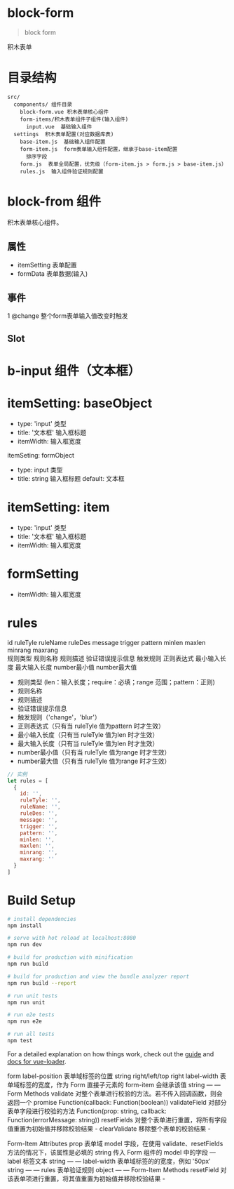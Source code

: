 # block-form

> block form

积木表单


# 目录结构

```
src/
  components/ 组件目录
    block-form.vue 积木表单核心组件
    form-items/积木表单组件子组件(输入组件)
      input.vue  基础输入组件
  settings  积木表单配置(对应数据库表)
    base-item.js  基础输入组件配置
    form-item.js  form表单输入组件配置，继承于base-item配置
      排序字段
    form.js  表单全局配置，优先级（form-item.js > form.js > base-item.js）
    rules.js  输入组件验证规则配置

```

# block-from 组件

积木表单核心组件。

## 属性

+ itemSetting 表单配置
+ formData 表单数据(输入)

## 事件

1 @change 整个form表单输入值改变时触发

## Slot

# b-input 组件（文本框）

# itemSetting: baseObject

+ type: 'input'  类型
+ title: '文本框'  输入框标题
+ itemWidth: 输入框宽度

itemSeting: formObject

+ type: input  类型
+ title: string  输入框标题  default: 文本框

# itemSetting: item

+ type: 'input'  类型
+ title: '文本框'  输入框标题
+ itemWidth: 输入框宽度

# formSetting

+ itemWidth: 输入框宽度

# rules
id ruleTyle ruleName ruleDes   message         trigger   pattern     minlen        maxlen        minrang       maxrang      
   规则类型 规则名称 规则描述  验证错误提示信息   触发规则  正则表达式  最小输入长度  最大输入长度  number最小值  number最大值
+ 规则类型 (len：输入长度；require：必填；range 范围；pattern：正则)
+ 规则名称 
+ 规则描述
+ 验证错误提示信息
+ 触发规则（'change'，'blur'）
+ 正则表达式（只有当 ruleTyle 值为pattern 时才生效）
+ 最小输入长度（只有当 ruleTyle 值为len 时才生效）
+ 最大输入长度（只有当 ruleTyle 值为len 时才生效）
+ number最小值（只有当 ruleTyle 值为range 时才生效）
+ number最大值（只有当 ruleTyle 值为range 时才生效）

```js
// 实例
let rules = [
  {
    id: '',
    ruleTyle: '',
    ruleName: '',
    ruleDes: '',
    message: '',
    trigger: '',
    pattern: '',
    minlen: '',
    maxlen: '',
    minrang: '',
    maxrang: ''
  }
]

```


# Build Setup

``` bash
# install dependencies
npm install

# serve with hot reload at localhost:8080
npm run dev

# build for production with minification
npm run build

# build for production and view the bundle analyzer report
npm run build --report

# run unit tests
npm run unit

# run e2e tests
npm run e2e

# run all tests
npm test
```

For a detailed explanation on how things work, check out the [guide](http://vuejs-templates.github.io/webpack/) and [docs for vue-loader](http://vuejs.github.io/vue-loader).


form
label-position 表单域标签的位置	string	right/left/top	right
label-width 表单域标签的宽度，作为 Form 直接子元素的 form-item 会继承该值	string	—	—
Form Methods
validate	对整个表单进行校验的方法。若不传入回调函数，则会返回一个 promise	Function(callback: Function(boolean))
validateField	对部分表单字段进行校验的方法	Function(prop: string, callback: Function(errorMessage: string))
resetFields	对整个表单进行重置，将所有字段值重置为初始值并移除校验结果	-
clearValidate	移除整个表单的校验结果	-

Form-Item Attributes
prop	表单域 model 字段，在使用 validate、resetFields 方法的情况下，该属性是必填的	string	传入 Form 组件的 model 中的字段	—
label	标签文本	string	—	—
label-width	表单域标签的的宽度，例如 '50px'	string	—	—
rules	表单验证规则	object	—	—
Form-Item Methods
resetField	对该表单项进行重置，将其值重置为初始值并移除校验结果	-

# 
